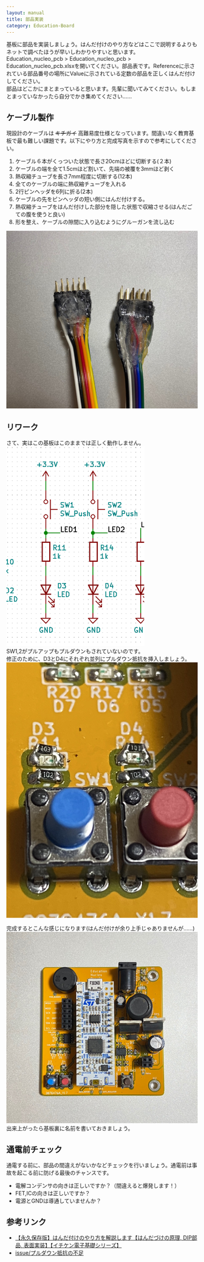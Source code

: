 ```yaml
---
layout: manual
title: 部品実装
category: Education-Board
---
```


基板に部品を実装しましょう。はんだ付けのやり方などはここで説明するよりもネットで調べたほうが早いしわかりやすいと思います。  
Education_nucleo_pcb > Education_nucleo_pcb > Education_nucleo_pcb.xlsxを開いてください。部品表です。Referenceに示されている部品番号の場所にValueに示されている定数の部品を正しくはんだ付けしてください。  
部品はどこかにまとまっていると思います。先輩に聞いてみてください。もしまとまっていなかったら自分でかき集めてください……  

## ケーブル製作

現設計のケーブルは ~~キチガイ~~ 高難易度仕様となっています。間違いなく教育基板で最も難しい課題です。以下にやり方と完成写真を示すので参考にしてください。

1. ケーブル６本がくっついた状態で長さ20cmほどに切断する(２本)
2. ケーブルの端を全て1.5cmほど割いて、先端の被覆を3mmほど剥く
3. 熱収縮チューブを長さ7mm程度に切断する(12本)
4. 全てのケーブルの端に熱収縮チューブを入れる
5. 2行ピンヘッダを6列に折る(2本)
6. ケーブルの先をピンヘッダの短い側にはんだ付けする。
7. 熱収縮チューブをはんだ付けした部分を隠した状態で収縮させる(はんだごての腹を使うと良い)
8. 形を整え、ケーブルの隙間に入り込むようにグルーガンを流し込む

![cable](image/cable.jpg)

## リワーク

さて、実はこの基板はこのままでは正しく動作しません。  
![rework](image/rework.png)  
SW1,2がプルアップもプルダウンもされていないのです。  
修正のために、D3とD4にそれぞれ並列にプルダウン抵抗を挿入しましょう。
![done](image/rework_done.jpg)

完成するとこんな感じになります(はんだ付けが余り上手じゃありませんが……)  
![完成](image/kansei.jpg)  
出来上がったら基板裏に名前を書いておきましょう。

## 通電前チェック

通電する前に、部品の間違えがないかなどチェックを行いましょう。通電前は事故を起こる前に防げる最後のチャンスです。 　

* 電解コンデンサの向きは正しいですか？（間違えると爆発します！）  
* FET,ICの向きは正しいですか？
* 電源とGNDは導通していませんか？

## 参考リンク

* [【永久保存版】はんだ付けのやり方を解説します【はんだづけの原理, DIP部品, 表面実装】【イチケン電子基礎シリーズ】](https://youtu.be/dQ7AUjb1tkA)  
* [issue/プルダウン抵抗の不足](https://github.com/kiksworks/education-board/issues/2)
